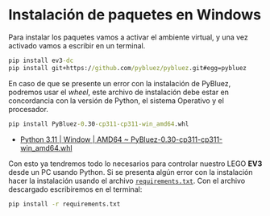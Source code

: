 # Instalación de paquetes en Windows

Para instalar los paquetes vamos a activar el ambiente virtual, y una vez activado vamos a escribir en un terminal.

```bat
pip install ev3-dc      
pip install git+https://github.com/pybluez/pybluez.git#egg=pybluez
```

En caso de que se presente un error con la instalación de PyBluez, podremos usar el _wheel_, este archivo de instalación debe estar en concordancia con la versión de Python, el sistema Operativo y el procesador.

```bat
pip install PyBluez-0.30-cp311-cp311-win_amd64.whl
```

- [Python 3.11 | Window | AMD64 ~ PyBluez-0.30-cp311-cp311-win_amd64.whl](../dist/PyBluez-0.30-cp311-cp311-win_amd64.whl)

Con esto ya tendremos todo lo necesarios para controlar nuestro LEGO **EV3** desde un PC usando Python. Si se presenta algún error con la instalación hacer la instalación usando el archivo [`requirements.txt`](./requirements.txt). Con el archivo descargado escribiremos en el terminal:

```bat
pip install -r requirements.txt
```